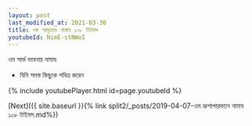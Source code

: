 ```yaml
---
layout: post
last_modified_at: 2021-03-30
title: ওম আমৃত্যভ নামায ১০৮ টাইমস
youtubeId: NimE-stNWoI
---
```

 
 
 ওম সার্ভ ভাবনায় নামায  
 
 -  যিনি সমস্ত কিছুকে পবিত্র করেন 
 
  
 
  
 
 
 
 
 
 


{% include youtubePlayer.html id=page.youtubeId %}
 
[Next]({{ site.baseurl }}{% link  split2/_posts/2019-04-07-ওম ভ্রুশাপারভানে নামায ১০৮ টাইমস.md%})
 
